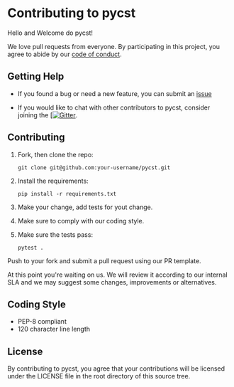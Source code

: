 # Contributing to pycst

Hello and Welcome do pycst!

We love pull requests from everyone. By participating in this project, you agree to abide by our [code of conduct](CODE-OF-CONDUCT.md).

## Getting Help

- If you found a bug or need a new feature, you can submit an [issue](https://github.com/renanmav/pycst/issues)

- If you would like to chat with other contributors to pycst, consider joining the [[![Gitter](https://badges.gitter.im/pycst/general.svg)](https://gitter.im/pycst/general?utm_source=badge&utm_medium=badge&utm_campaign=pr-badge).

## Contributing

1. Fork, then clone the repo:

   `git clone git@github.com:your-username/pycst.git`
   
2. Install the requirements:

   `pip install -r requirements.txt`
   
3. Make your change, add tests for yout change.

4. Make sure to comply with our coding style.

5. Make sure the tests pass:

   `pytest .`

Push to your fork and submit a pull request using our PR template.

At this point you're waiting on us. We will review it according to our internal SLA and we may suggest some changes, improvements or alternatives.

## Coding Style

- PEP-8 compliant
- 120 character line length

## License

By contributing to pycst, you agree that your contributions will be licensed under the LICENSE file in the root directory of this source tree.
